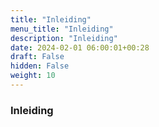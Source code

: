 ```yaml
---
title: "Inleiding"
menu_title: "Inleiding"
description: "Inleiding"
date: 2024-02-01 06:00:01+00:28
draft: False
hidden: False
weight: 10
---
```

### Inleiding
